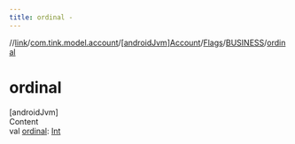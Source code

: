 ```yaml
---
title: ordinal -
---
```

//[link](../../../../index.md)/[com.tink.model.account](../../../index.md)/[[androidJvm]Account](../../index.md)/[Flags](../index.md)/[BUSINESS](index.md)/[ordinal](ordinal.md)



# ordinal  
[androidJvm]  
Content  
val [ordinal](ordinal.md): [Int](https://kotlinlang.org/api/latest/jvm/stdlib/kotlin/-int/index.html)  



